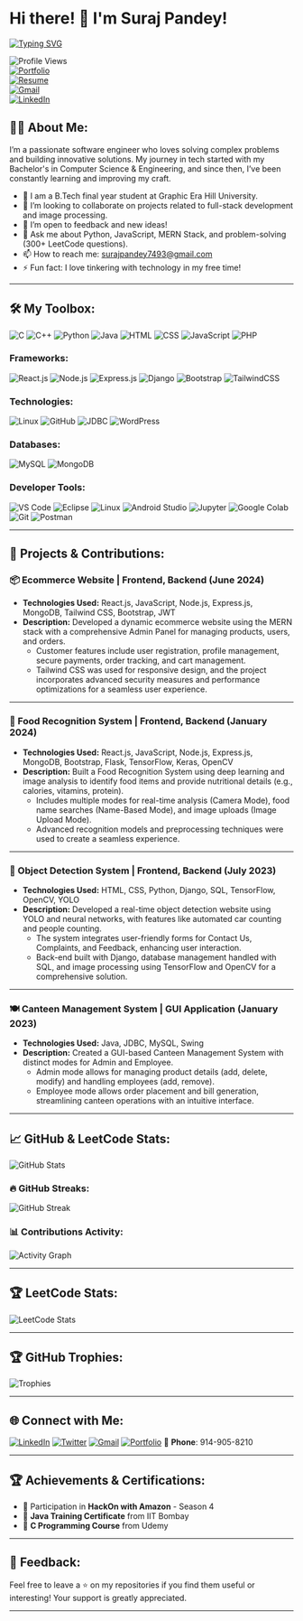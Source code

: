 # Hi there! 👋 I'm Suraj Pandey!  
[![Typing SVG](https://readme-typing-svg.herokuapp.com?font=Fira+Code&size=24&pause=1000&color=00F700&background=000000&width=915&lines=Full-Stack+Developer+skilled+in+MERN+Stack+PHP+and+Django;B.Tech+final+year+student+in+CSE+at+Graphic+Era+Hill+University
)](https://git.io/typing-svg)

![Profile Views](https://komarev.com/ghpvc/?username=spsurajpandeysp&label=PROFILE+VIEWS&style=flat-square&color=blue)  
[![Portfolio](https://img.shields.io/badge/Portfolio-Suraj%20Pandey-FF5722?style=flat-square&logo=firefox&logoColor=white)](https://surajpandey.vercel.app)  
[![Resume](https://img.shields.io/badge/Resume-Suraj%20Pandey-00A859?style=flat-square&logo=googledrive&logoColor=white)](https://surajpandey.vercel.app/resume.pdf)  
[![Gmail](https://img.shields.io/badge/Gmail-D14836?style=flat-square&logo=gmail&logoColor=white)](mailto:surajpandey7493@gmail.com)  
[![LinkedIn](https://img.shields.io/badge/-LinkedIn-0077B5?style=flat-square&logo=linkedin&logoColor=white)](https://www.linkedin.com/in/spsurajpandeysp)



## 👨‍💻 About Me:
I’m a passionate software engineer who loves solving complex problems and building innovative solutions. My journey in tech started with my Bachelor's in Computer Science & Engineering, and since then, I’ve been constantly learning and improving my craft.

- 🔭 I am a B.Tech final year student at Graphic Era Hill University.
- 👯 I’m looking to collaborate on projects related to full-stack development and image processing.
- 🤔 I’m open to feedback and new ideas!
- 💬 Ask me about Python, JavaScript, MERN Stack, and problem-solving (300+ LeetCode questions).
- 📫 How to reach me: surajpandey7493@gmail.com
- ⚡ Fun fact: I love tinkering with technology in my free time!


---

## 🛠️ My Toolbox:
![C](https://img.shields.io/badge/-C-05122A?style=flat&logo=c)
![C++](https://img.shields.io/badge/-C++-05122A?style=flat&logo=c%2B%2B)
![Python](https://img.shields.io/badge/-Python-05122A?style=flat&logo=python)
![Java](https://img.shields.io/badge/-Java-05122A?style=flat&logo=java)
![HTML](https://img.shields.io/badge/-HTML-05122A?style=flat&logo=html5)
![CSS](https://img.shields.io/badge/-CSS-05122A?style=flat&logo=css3)
![JavaScript](https://img.shields.io/badge/-JavaScript-05122A?style=flat&logo=javascript)
![PHP](https://img.shields.io/badge/-PHP-05122A?style=flat&logo=php)

### Frameworks:
![React.js](https://img.shields.io/badge/-React-05122A?style=flat&logo=react)
![Node.js](https://img.shields.io/badge/-Node.js-05122A?style=flat&logo=node.js)
![Express.js](https://img.shields.io/badge/-Express.js-05122A?style=flat&logo=express)
![Django](https://img.shields.io/badge/-Django-05122A?style=flat&logo=django)
![Bootstrap](https://img.shields.io/badge/-Bootstrap-05122A?style=flat&logo=bootstrap)
![TailwindCSS](https://img.shields.io/badge/-TailwindCSS-05122A?style=flat&logo=tailwindcss)

### Technologies:
![Linux](https://img.shields.io/badge/-Linux-05122A?style=flat&logo=linux)
![GitHub](https://img.shields.io/badge/-GitHub-05122A?style=flat&logo=github)
![JDBC](https://img.shields.io/badge/-JDBC-05122A?style=flat&logo=java)
![WordPress](https://img.shields.io/badge/-WordPress-05122A?style=flat&logo=wordpress)

### Databases:
![MySQL](https://img.shields.io/badge/-MySQL-05122A?style=flat&logo=mysql)
![MongoDB](https://img.shields.io/badge/-MongoDB-05122A?style=flat&logo=mongodb)

### Developer Tools:
![VS Code](https://img.shields.io/badge/-VS_Code-05122A?style=flat&logo=visual-studio-code)
![Eclipse](https://img.shields.io/badge/-Eclipse-05122A?style=flat&logo=eclipse)
![Linux](https://img.shields.io/badge/-Linux-05122A?style=flat&logo=linux)
![Android Studio](https://img.shields.io/badge/-Android_Studio-05122A?style=flat&logo=android-studio)
![Jupyter](https://img.shields.io/badge/-Jupyter-05122A?style=flat&logo=jupyter)
![Google Colab](https://img.shields.io/badge/-Google_Colab-05122A?style=flat&logo=google-colab)
![Git](https://img.shields.io/badge/-Git-05122A?style=flat&logo=git)
![Postman](https://img.shields.io/badge/-Postman-05122A?style=flat&logo=postman)


---

## 🚀 Projects & Contributions:

### 📦 Ecommerce Website | Frontend, Backend (June 2024)
- **Technologies Used:** React.js, JavaScript, Node.js, Express.js, MongoDB, Tailwind CSS, Bootstrap, JWT
- **Description:** Developed a dynamic ecommerce website using the MERN stack with a comprehensive Admin Panel for managing products, users, and orders. 
    - Customer features include user registration, profile management, secure payments, order tracking, and cart management.
    - Tailwind CSS was used for responsive design, and the project incorporates advanced security measures and performance optimizations for a seamless user experience.

---

### 🍔 Food Recognition System | Frontend, Backend (January 2024)
- **Technologies Used:** React.js, JavaScript, Node.js, Express.js, MongoDB, Bootstrap, Flask, TensorFlow, Keras, OpenCV
- **Description:** Built a Food Recognition System using deep learning and image analysis to identify food items and provide nutritional details (e.g., calories, vitamins, protein).
    - Includes multiple modes for real-time analysis (Camera Mode), food name searches (Name-Based Mode), and image uploads (Image Upload Mode).
    - Advanced recognition models and preprocessing techniques were used to create a seamless experience.

---

### 🚗 Object Detection System | Frontend, Backend (July 2023)
- **Technologies Used:** HTML, CSS, Python, Django, SQL, TensorFlow, OpenCV, YOLO
- **Description:** Developed a real-time object detection website using YOLO and neural networks, with features like automated car counting and people counting.
    - The system integrates user-friendly forms for Contact Us, Complaints, and Feedback, enhancing user interaction.
    - Back-end built with Django, database management handled with SQL, and image processing using TensorFlow and OpenCV for a comprehensive solution.

---

### 🍽️ Canteen Management System | GUI Application (January 2023)
- **Technologies Used:** Java, JDBC, MySQL, Swing
- **Description:** Created a GUI-based Canteen Management System with distinct modes for Admin and Employee.
    - Admin mode allows for managing product details (add, delete, modify) and handling employees (add, remove).
    - Employee mode allows order placement and bill generation, streamlining canteen operations with an intuitive interface.


---

## 📈 GitHub & LeetCode Stats:

![GitHub Stats](https://github-readme-stats.vercel.app/api?username=spsurajpandeysp&show_icons=true&count_private=true&hide=stars&theme=radical)

### 🔥 GitHub Streaks:

![GitHub Streak](https://github-readme-streak-stats.herokuapp.com/?user=spsurajpandeysp&theme=radical)

### 📊 Contributions Activity:

![Activity Graph](https://github-readme-activity-graph.cyclic.app/graph?username=spsurajpandeysp&theme=dracula&bg_color=000000&color=FF6D00&line=FF6D00&point=FFFFFF&area=true)

---

## 🏆 LeetCode Stats:
![LeetCode Stats](https://leetcard.jacoblin.cool/spsurajpandeysp?theme=dark&font=Abel&ext=activity)

---

## 🏆 GitHub Trophies:

![Trophies](https://github-profile-trophy.vercel.app/?username=spsurajpandeysp&theme=radical&column=7)

---


## 🌐 Connect with Me:
[![LinkedIn](https://img.shields.io/badge/-LinkedIn-05122A?style=flat&logo=linkedin)](https://www.linkedin.com/in/spsurajpandeysp)
[![Twitter](https://img.shields.io/badge/-Twitter-05122A?style=flat&logo=twitter)](https://twitter.com/spsurajpandeysp)
[![Gmail](https://img.shields.io/badge/-Gmail-05122A?style=flat&logo=gmail)](mailto:surajpandey7493@gmail.com)
[![Portfolio](https://img.shields.io/badge/-Portfolio-05122A?style=flat&logo=firefox)](https://surajpandey.vercel.app)
📱 **Phone**: 914-905-8210


---

## 🏆 Achievements & Certifications:
- 🏅 Participation in **HackOn with Amazon** - Season 4
- 🏅 **Java Training Certificate** from IIT Bombay
- 🏅 **C Programming Course** from Udemy

---

## 💬 Feedback:
Feel free to leave a ⭐️ on my repositories if you find them useful or interesting! Your support is greatly appreciated.

---

